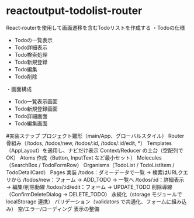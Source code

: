 # reactoutput-todolist-router
React-routerを使用して画面遷移を含むTodoリストを作成する
・Todoの仕様
- Todoの一覧表示
- Todo詳細表示
- Todo検索処理
- Todo新規登録
- Todo編集
- Todo削除

・画面構成
- Todo一覧表示画面
- Todo新規登録画面
- Todo詳細画面
- Todo編集画面


#実装ステップ
プロジェクト雛形（main/App、グローバルスタイル）
Router 骨組み（/todos, /todos/new, /todos/:id, /todos/:id/edit, *）
Templates（AppLayout）を適用し、ナビだけ表示
Context/Reducer の土台（空配列でOK）
Atoms 作成（Button, InputText など最小セット）
Molecules（SearchBox / TodoFormRow）
Organisms（TodoList / TodoListItem / TodoDetailCard）
Pages 実装
/todos：ダミーデータで一覧 → 検索はURLクエリから
/todos/new：フォーム → ADD_TODO → 一覧へ
/todos/:id：詳細表示 → 編集/削除動線
/todos/:id/edit：フォーム → UPDATE_TODO
削除導線（ConfirmDeleteDialog → DELETE_TODO）
永続化（storage モジュールで localStorage 連携）
バリデーション（validators で共通化、フォームに組み込み）
空/エラー/ローディング 表示の整備